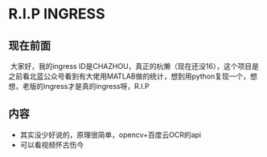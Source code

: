 # R.I.P INGRESS

## 现在前面

​		大家好，我的ingress ID是CHAZHOU，真正的杭懒（现在还没16），这个项目是之前看北蓝公众号看到有大佬用MATLAB做的统计，想到用python复现一个，想想，老版的ingress才是真的ingress呀，R.I.P



## 内容

* 其实没少好说的，原理很简单，opencv+百度云OCR的api
* 可以看视频怀古伤今

